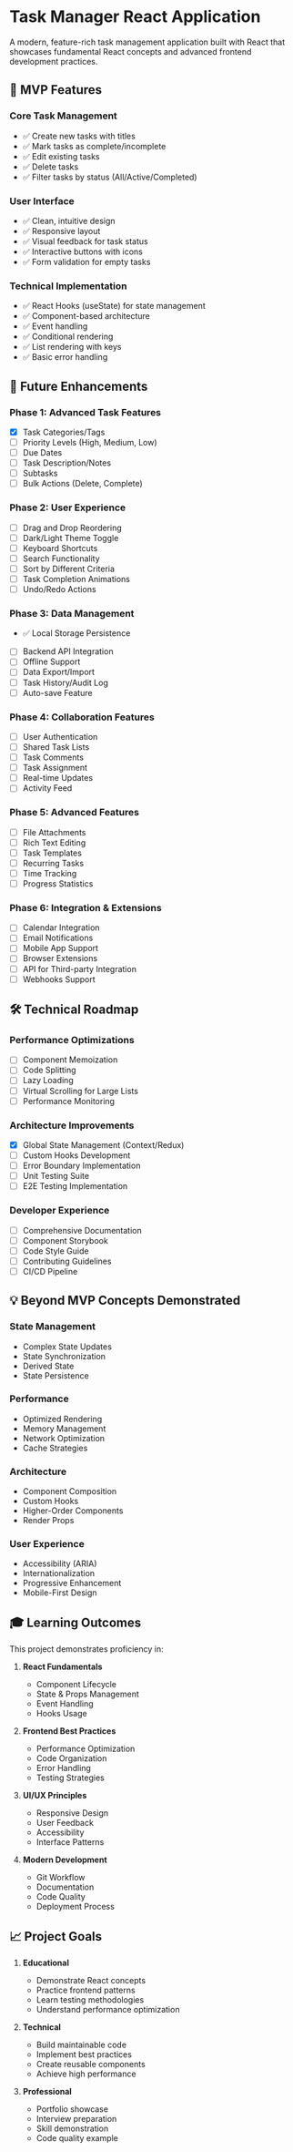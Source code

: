 # Task Manager React Application

A modern, feature-rich task management application built with React that showcases fundamental React concepts and advanced frontend development practices.

## 🎯 MVP Features

### Core Task Management

- ✅ Create new tasks with titles
- ✅ Mark tasks as complete/incomplete
- ✅ Edit existing tasks
- ✅ Delete tasks
- ✅ Filter tasks by status (All/Active/Completed)

### User Interface

- ✅ Clean, intuitive design
- ✅ Responsive layout
- ✅ Visual feedback for task status
- ✅ Interactive buttons with icons
- ✅ Form validation for empty tasks

### Technical Implementation

- ✅ React Hooks (useState) for state management
- ✅ Component-based architecture
- ✅ Event handling
- ✅ Conditional rendering
- ✅ List rendering with keys
- ✅ Basic error handling

## 🚀 Future Enhancements

### Phase 1: Advanced Task Features

- [x] Task Categories/Tags
- [ ] Priority Levels (High, Medium, Low)
- [ ] Due Dates
- [ ] Task Description/Notes
- [ ] Subtasks
- [ ] Bulk Actions (Delete, Complete)

### Phase 2: User Experience

- [ ] Drag and Drop Reordering
- [ ] Dark/Light Theme Toggle
- [ ] Keyboard Shortcuts
- [ ] Search Functionality
- [ ] Sort by Different Criteria
- [ ] Task Completion Animations
- [ ] Undo/Redo Actions

### Phase 3: Data Management

- ✅ Local Storage Persistence
- [ ] Backend API Integration
- [ ] Offline Support
- [ ] Data Export/Import
- [ ] Task History/Audit Log
- [ ] Auto-save Feature

### Phase 4: Collaboration Features

- [ ] User Authentication
- [ ] Shared Task Lists
- [ ] Task Comments
- [ ] Task Assignment
- [ ] Real-time Updates
- [ ] Activity Feed

### Phase 5: Advanced Features

- [ ] File Attachments
- [ ] Rich Text Editing
- [ ] Task Templates
- [ ] Recurring Tasks
- [ ] Time Tracking
- [ ] Progress Statistics

### Phase 6: Integration & Extensions

- [ ] Calendar Integration
- [ ] Email Notifications
- [ ] Mobile App Support
- [ ] Browser Extensions
- [ ] API for Third-party Integration
- [ ] Webhooks Support

## 🛠 Technical Roadmap

### Performance Optimizations

- [ ] Component Memoization
- [ ] Code Splitting
- [ ] Lazy Loading
- [ ] Virtual Scrolling for Large Lists
- [ ] Performance Monitoring

### Architecture Improvements

- [x] Global State Management (Context/Redux)
- [ ] Custom Hooks Development
- [ ] Error Boundary Implementation
- [ ] Unit Testing Suite
- [ ] E2E Testing Implementation

### Developer Experience

- [ ] Comprehensive Documentation
- [ ] Component Storybook
- [ ] Code Style Guide
- [ ] Contributing Guidelines
- [ ] CI/CD Pipeline

## 💡 Beyond MVP Concepts Demonstrated

### State Management

- Complex State Updates
- State Synchronization
- Derived State
- State Persistence

### Performance

- Optimized Rendering
- Memory Management
- Network Optimization
- Cache Strategies

### Architecture

- Component Composition
- Custom Hooks
- Higher-Order Components
- Render Props

### User Experience

- Accessibility (ARIA)
- Internationalization
- Progressive Enhancement
- Mobile-First Design

## 🎓 Learning Outcomes

This project demonstrates proficiency in:

1. **React Fundamentals**

   - Component Lifecycle
   - State & Props Management
   - Event Handling
   - Hooks Usage

2. **Frontend Best Practices**

   - Performance Optimization
   - Code Organization
   - Error Handling
   - Testing Strategies

3. **UI/UX Principles**

   - Responsive Design
   - User Feedback
   - Accessibility
   - Interface Patterns

4. **Modern Development**
   - Git Workflow
   - Documentation
   - Code Quality
   - Deployment Process

## 📈 Project Goals

1. **Educational**

   - Demonstrate React concepts
   - Practice frontend patterns
   - Learn testing methodologies
   - Understand performance optimization

2. **Technical**

   - Build maintainable code
   - Implement best practices
   - Create reusable components
   - Achieve high performance

3. **Professional**
   - Portfolio showcase
   - Interview preparation
   - Skill demonstration
   - Code quality example
